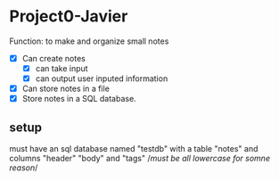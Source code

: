 # Project0-Javier

Function: to make and organize small notes
- [x] Can create notes
    - [x] can take input
    - [x] can output user inputed information
- [x] Can store notes in a file
- [x] Store notes in a SQL database.

## setup
must have an sql database named "testdb" with a table "notes" and columns "header" "body" and "tags"
/*must be all lowercase for somne reason*/

